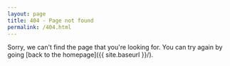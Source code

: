 ```yaml
---
layout: page
title: 404 - Page not found
permalink: /404.html
---
```


Sorry, we can't find the page that you're looking for. You can try again by going [back to the homepage]({{ site.baseurl }}/).
